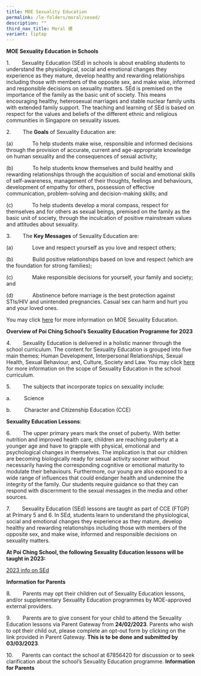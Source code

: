 ```yaml
---
title: MOE Sexuality Education
permalink: /le-folders/moral/sexed/
description: ""
third_nav_title: Moral 德
variant: tiptap
---
```

**MOE Sexuality Education in Schools**

1.        Sexuality Education (SEd) in schools is about enabling students to understand the physiological, social and emotional changes they experience as they mature, develop healthy and rewarding relationships including those with members of the opposite sex, and make wise, informed and responsible decisions on sexuality matters. SEd is premised on the importance of the family as the basic unit of society. This means encouraging healthy, heterosexual marriages and stable nuclear family units with extended family support. The teaching and learning of SEd is based on respect for the values and beliefs of the different ethnic and religious communities in Singapore on sexuality issues.


2.        The **Goals** of Sexuality Education are:

(a)             To help students make wise, responsible and informed decisions through the provision of accurate, current and age-appropriate knowledge on human sexuality and the consequences of sexual activity;

(b)             To help students know themselves and build healthy and rewarding relationships through the acquisition of social and emotional skills of self-awareness, management of their thoughts, feelings and behaviours, development of empathy for others, possession of effective communication, problem-solving and decision-making skills; and

(c)             To help students develop a moral compass, respect for themselves and for others as sexual beings, premised on the family as the basic unit of society, through the inculcation of positive mainstream values and attitudes about sexuality.


3.        The **Key Messages** of Sexuality Education are:

(a)             Love and respect yourself as you love and respect others;

(b)             Build positive relationships based on love and respect (which are the foundation for strong families);

(c)             Make responsible decisions for yourself, your family and society; and

(d)             Abstinence before marriage is the best protection against STIs/HIV and unintended pregnancies. Casual sex can harm and hurt you and your loved ones.

You may click [here](https://go.gov.sg/moe-sexuality-education) for more information on MOE Sexuality Education.

        

**Overview of Poi Ching School’s Sexuality Education Programme for 2023**

4.        Sexuality Education is delivered in a holistic manner through the school curriculum. The content for Sexuality Education is grouped into five main themes: Human Development, Interpersonal Relationships, Sexual Health, Sexual Behaviour, and, Culture, Society and Law. You may click [here](https://go.gov.sg/moe-sexuality-education-scope) for more information on the scope of Sexuality Education in the school curriculum.

5.        The subjects that incorporate topics on sexuality include:

a.         Science

b.         Character and Citizenship Education (CCE)

         

**Sexuality Education Lessons**:

6.        The upper primary years mark the onset of puberty. With better nutrition and improved health care, children are reaching puberty at a younger age and have to grapple with physical, emotional and psychological changes in themselves. The implication is that our children are becoming biologically ready for sexual activity sooner without necessarily having the corresponding cognitive or emotional maturity to modulate their behaviours. Furthermore, our young are also exposed to a wide range of influences that could endanger health and undermine the integrity of the family. Our students require guidance so that they can respond with discernment to the sexual messages in the media and other sources.

7\.        Sexuality Education (SEd) lessons are taught as part of CCE (FTGP) at Primary 5 and 6. In SEd, students learn to understand the physiological, social and emotional changes they experience as they mature, develop healthy and rewarding relationships including those with members of the opposite sex, and make wise, informed and responsible decisions on sexuality matters.

**At Poi Ching School, the following Sexuality Education lessons will be taught in 2023:**

[2023 info on SEd](/files/2023%20Info%20on%20SEd%20for%20schs%20website%20PCS%20(%20p5%20n%206%20syllabus).pdf)


         
**Information for Parents**

8.        Parents may opt their children out of Sexuality Education lessons, and/or supplementary Sexuality Education programmes by MOE-approved external providers.

9.        Parents are to give consent for your child to attend the Sexuality Education lessons via Parent Gateway from **24/02/2023**. Parents who wish to opt their child out, please complete an opt-out form by clicking on the link provided in Parent Gateway. **This is to be done and submitted by** **03/03/2023**.

10.      Parents can contact the school at 67856420 for discussion or to seek clarification about the school’s Sexuality Education programme.
**Information for Parents**